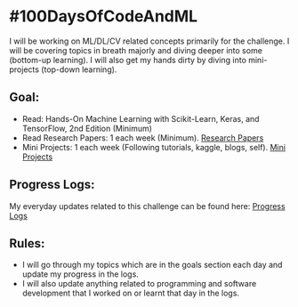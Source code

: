# #100DaysOfCodeAndML
I will be working on ML/DL/CV related concepts primarily for the challenge. 
I will be covering topics in breath majorly and diving deeper into some (bottom-up learning). 
I will also get my hands dirty by diving into mini-projects (top-down learning).

## Goal:
 - Read: Hands-On Machine Learning with Scikit-Learn, Keras, and TensorFlow, 2nd Edition (Minimum)
 - Read Research Papers: 1 each week (Minimum). [Research Papers](./research-papers-todo.md)
 - Mini Projects: 1 each week (Following tutorials, kaggle, blogs, self). [Mini Projects](./mini-projects-todo.md)
 
## Progress Logs:
My everyday updates related to this challenge can be found here: [Progress Logs](./progress-logs.md)
 
## Rules:
 - I will go through my topics which are in the goals section each day and update my progress in the logs.
 - I will also update anything related to programming and software development that I worked on or learnt that day in the logs.
 
